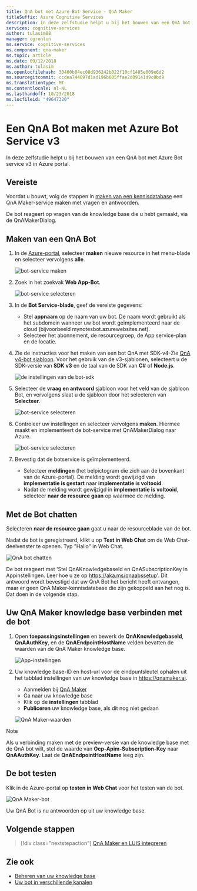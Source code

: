 ```yaml
---
title: QnA bot met Azure Bot Service - QnA Maker
titleSuffix: Azure Cognitive Services
description: In deze zelfstudie helpt u bij het bouwen van een QnA bot met Azure Bot service v3 in Azure portal.
services: cognitive-services
author: tulasim88
manager: cgronlun
ms.service: cognitive-services
ms.component: qna-maker
ms.topic: article
ms.date: 09/12/2018
ms.author: tulasim
ms.openlocfilehash: 30400b04ec08d936242b022f10cf1485e009e6d2
ms.sourcegitcommit: ccdea744097d1ad196b605ffae2d09141d9c0bd9
ms.translationtype: MT
ms.contentlocale: nl-NL
ms.lasthandoff: 10/23/2018
ms.locfileid: "49647320"
---
```

# <a name="create-a-qna-bot-with-azure-bot-service-v3"></a>Een QnA Bot maken met Azure Bot Service v3
In deze zelfstudie helpt u bij het bouwen van een QnA bot met Azure Bot service v3 in Azure portal.

## <a name="prerequisite"></a>Vereiste
Voordat u bouwt, volg de stappen in [maken van een kennisdatabase](../How-To/create-knowledge-base.md) een QnA Maker-service maken met vragen en antwoorden.

De bot reageert op vragen van de knowledge base die u hebt gemaakt, via de QnAMakerDialog.

## <a name="create-a-qna-bot"></a>Maken van een QnA Bot
1. In de [Azure-portal](https://portal.azure.com), selecteer **maken** nieuwe resource in het menu-blade en selecteer vervolgens **alle**.

    ![bot-service maken](../media/qnamaker-tutorials-create-bot/bot-service-creation.png)

2. Zoek in het zoekvak **Web App-Bot**.

    ![bot-service selecteren](../media/qnamaker-tutorials-create-bot/bot-service-selection.png)

3. In de **Bot Service-blade**, geef de vereiste gegevens:

    - Stel **appnaam** op de naam van uw bot. De naam wordt gebruikt als het subdomein wanneer uw bot wordt geïmplementeerd naar de cloud (bijvoorbeeld mynotesbot.azurewebsites.net).
    - Selecteer het abonnement, de resourcegroep, de App service-plan en de locatie.

4. Zie de instructies voor het maken van een bot QnA met SDK-v4-Zie [QnA v4-bot sjabloon](https://aka.ms/qna-bot-v4). Voor het gebruik van de v3-sjablonen, selecteert u de SDK-versie van **SDK v3** en de taal van de SDK van **C#** of **Node.js**.

    ![de instellingen van de bot-sdk](../media/qnamaker-tutorials-create-bot/bot-v3.png)

5. Selecteer de **vraag en antwoord** sjabloon voor het veld van de sjabloon Bot, en vervolgens slaat u de sjabloon door het selecteren van **Selecteer**.

    ![bot-service selecteren](../media/qnamaker-tutorials-create-bot/bot-v3-template.png)

6. Controleer uw instellingen en selecteer vervolgens **maken**. Hiermee maakt en implementeert de bot-service met QnAMakerDialog naar Azure.

    ![bot-service selecteren](../media/qnamaker-tutorials-create-bot/bot-blade-settings-v3.png)

7. Bevestig dat de botservice is geïmplementeerd.

    - Selecteer **meldingen** (het belpictogram die zich aan de bovenkant van de Azure-portal). De melding wordt gewijzigd van **implementatie is gestart** naar **implementatie is voltooid**.
    - Nadat de melding wordt gewijzigd in **implementatie is voltooid**, selecteer **naar de resource gaan** op waarmee de melding.

## <a name="chat-with-the-bot"></a>Met de Bot chatten
Selecteren **naar de resource gaan** gaat u naar de resourceblade van de bot.

Nadat de bot is geregistreerd, klikt u op **Test in Web Chat** om de Web Chat-deelvenster te openen. Typ "Hallo" in Web Chat.

![QnA bot chatten](../media/qnamaker-tutorials-create-bot/qna-bot-web-chat.PNG)

De bot reageert met 'Stel QnAKnowledgebaseId en QnASubscriptionKey in Appinstellingen. Leer hoe u ze op https://aka.ms/qnaabssetup'. Dit antwoord wordt bevestigd dat uw QnA Bot het bericht heeft ontvangen, maar er geen QnA Maker-kennisdatabase die zijn gekoppeld aan het nog is. Dat doen in de volgende stap.

## <a name="connect-your-qna-maker-knowledge-base-to-the-bot"></a>Uw QnA Maker knowledge base verbinden met de bot

1. Open **toepassingsinstellingen** en bewerk de **QnAKnowledgebaseId**, **QnAAuthKey**, en de **QnAEndpointHostName** velden bevatten de waarden van de QnA Maker knowledge base.

    ![App-instellingen](../media/qnamaker-tutorials-create-bot/application-settings.PNG)

2. Uw knowledge base-ID en host-url voor de eindpuntsleutel ophalen uit het tabblad instellingen van uw knowledge base in https://qnamaker.ai.
    - Aanmelden bij [QnA Maker](https://qnamaker.ai)
    - Ga naar uw knowledge base
    - Klik op de **instellingen** tabblad
    - **Publiceren** uw knowledge base, als dit nog niet gedaan

    ![QnA Maker-waarden](../media/qnamaker-tutorials-create-bot/qnamaker-settings-kbid-key.PNG)

> [!NOTE]
> Als u verbinding maken met de preview-versie van de knowledge base met de QnA bot wilt, stel de waarde van **Ocp-Apim-Subscription-Key** naar **QnAAuthKey**. Laat de **QnAEndpointHostName** leeg zijn.

## <a name="test-the-bot"></a>De bot testen
Klik in de Azure-portal op **testen in Web Chat** voor het testen van de bot. 

![QnA Maker-bot](../media/qnamaker-tutorials-create-bot/qna-bot-web-chat-response.PNG)

Uw QnA Bot is nu antwoorden op uit uw knowledge base.

## <a name="next-steps"></a>Volgende stappen

> [!div class="nextstepaction"]
> [QnA Maker en LUIS integreren](./integrate-qnamaker-luis.md)

## <a name="see-also"></a>Zie ook

- [Beheren van uw knowledge base](https://qnamaker.ai)
- [Uw bot in verschillende kanalen](https://docs.microsoft.com/azure/bot-service/bot-service-manage-channels)
